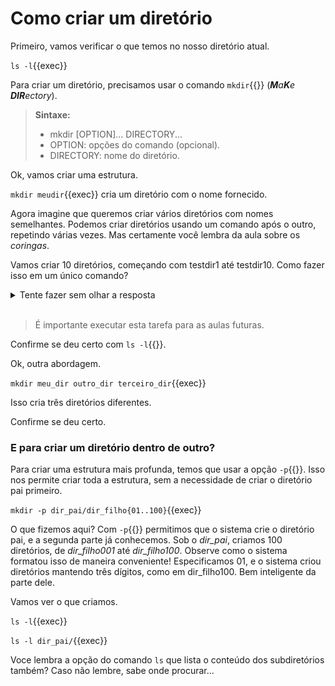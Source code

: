 # Como criar um diretório

Primeiro, vamos verificar o que temos no nosso diretório atual.

`ls -l`{{exec}}

Para criar um diretório, precisamos usar o comando `mkdir`{{}} (_**M**a**K**e **DIR**ectory_).

>**Sintaxe:**
> - mkdir [OPTION]... DIRECTORY...
> - OPTION: opções do comando (opcional).
> - DIRECTORY: nome do diretório.

Ok, vamos criar uma estrutura.

`mkdir meudir`{{exec}} cria um diretório com o nome fornecido.

Agora imagine que queremos criar vários diretórios com nomes semelhantes. Podemos criar diretórios usando um comando após o outro, repetindo várias vezes. Mas certamente você lembra da aula sobre os _coringas_.

Vamos criar 10 diretórios, começando com testdir1 até testdir10. Como fazer isso em um único comando?

<details>
<summary>Tente fazer sem olhar a resposta</summary>
mkdir testdir{1..10}
</details><br>

>É importante executar esta tarefa para as aulas futuras.

Confirme se deu certo com `ls -l`{{}}.

Ok, outra abordagem.

`mkdir meu_dir outro_dir terceiro_dir`{{exec}}

Isso cria três diretórios diferentes.

Confirme se deu certo.

### E para criar um diretório dentro de outro? 
Para criar uma estrutura mais profunda, temos que usar a opção `-p`{{}}. Isso nos permite criar toda a estrutura, sem a necessidade de criar o diretório pai primeiro.

`mkdir -p dir_pai/dir_filho{01..100}`{{exec}}

O que fizemos aqui? Com `-p`{{}} permitimos que o sistema crie o diretório pai, e a segunda parte já conhecemos. Sob o _dir_pai_, criamos 100 diretórios, de _dir_filho001_ até _dir_filho100_. Observe como o sistema formatou isso de maneira conveniente! Especificamos 01, e o sistema criou diretórios mantendo três dígitos, como em dir_filho100. Bem inteligente da parte dele.

Vamos ver o que criamos.

`ls -l`{{exec}}

`ls -l dir_pai/`{{exec}}

Voce lembra a opção do comando `ls` que lista o conteúdo dos subdiretórios também? Caso não lembre, sabe onde procurar...
